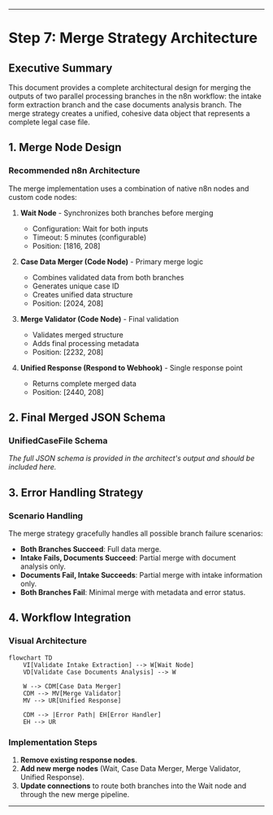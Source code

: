 ---

# Step 7: Merge Strategy Architecture

## Executive Summary

This document provides a complete architectural design for merging the outputs of two parallel processing branches in the n8n workflow: the intake form extraction branch and the case documents analysis branch. The merge strategy creates a unified, cohesive data object that represents a complete legal case file.

## 1. Merge Node Design

### Recommended n8n Architecture

The merge implementation uses a combination of native n8n nodes and custom code nodes:

1. **Wait Node** - Synchronizes both branches before merging
   - Configuration: Wait for both inputs
   - Timeout: 5 minutes (configurable)
   - Position: [1816, 208]

2. **Case Data Merger (Code Node)** - Primary merge logic
   - Combines validated data from both branches
   - Generates unique case ID
   - Creates unified data structure
   - Position: [2024, 208]

3. **Merge Validator (Code Node)** - Final validation
   - Validates merged structure
   - Adds final processing metadata
   - Position: [2232, 208]

4. **Unified Response (Respond to Webhook)** - Single response point
   - Returns complete merged data
   - Position: [2440, 208]

## 2. Final Merged JSON Schema

### UnifiedCaseFile Schema
*The full JSON schema is provided in the architect's output and should be included here.*

## 3. Error Handling Strategy

### Scenario Handling
The merge strategy gracefully handles all possible branch failure scenarios:
- **Both Branches Succeed**: Full data merge.
- **Intake Fails, Documents Succeed**: Partial merge with document analysis only.
- **Documents Fail, Intake Succeeds**: Partial merge with intake information only.
- **Both Branches Fail**: Minimal merge with metadata and error status.

## 4. Workflow Integration

### Visual Architecture

```mermaid
flowchart TD
    VI[Validate Intake Extraction] --> W[Wait Node]
    VD[Validate Case Documents Analysis] --> W

    W --> CDM[Case Data Merger]
    CDM --> MV[Merge Validator]
    MV --> UR[Unified Response]

    CDM --> |Error Path| EH[Error Handler]
    EH --> UR
```

### Implementation Steps
1.  **Remove existing response nodes**.
2.  **Add new merge nodes** (Wait, Case Data Merger, Merge Validator, Unified Response).
3.  **Update connections** to route both branches into the Wait node and through the new merge pipeline.

---
